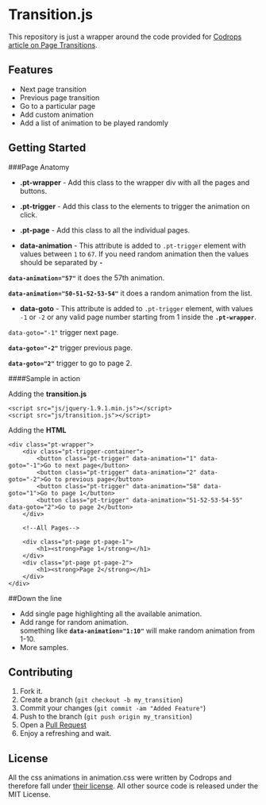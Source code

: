 Transition.js
=============

This repository is just a wrapper around the code provided for [Codrops article on Page Transitions](http://tympanus.net/codrops/2013/05/07/a-collection-of-page-transitions/).

Features
-------
* Next page transition
* Previous page transition
* Go to a particular page
* Add custom animation
* Add a list of animation to be played randomly


Getting Started
-------

###Page Anatomy

* **.pt-wrapper** - Add this class to the wrapper div with all the pages and buttons.

* **.pt-trigger**   - Add this class to the elements to trigger the animation on click.

* **.pt-page**     - Add this class to all the individual pages.

* **data-animation** - This attribute is added to `.pt-trigger` element with values between `1` to `67`. If you need random animation then the values should be separated by **`-`** 

 **`data-animation="57"`** it does the 57th animation.

 **`data-animation="50-51-52-53-54"`** it does a random animation from the list.

* **data-goto** - This attribute is added to `.pt-trigger` element, with values `-1` or `-2` or any valid page number starting from 1 inside the **`.pt-wrapper`**.    

 `data-goto="-1"` trigger next page.

 **`data-goto="-2"`** trigger previous page.

 **`data-goto="2"`** trigger to go to page 2.


####Sample in action

Adding the **transition.js**

    <script src="js/jquery-1.9.1.min.js"></script>
    <script src="js/transition.js"></script>

Adding the **HTML**

    <div class="pt-wrapper">
        <div class="pt-trigger-container">
            <button class="pt-trigger" data-animation="1" data-goto="-1">Go to next page</button>
            <button class="pt-trigger" data-animation="2" data-goto="-2">Go to previous page</button>
            <button class="pt-trigger" data-animation="58" data-goto="1">Go to page 1</button>
            <button class="pt-trigger" data-animation="51-52-53-54-55" data-goto="2">Go to page 2</button>
        </div>

        <!--All Pages-->

        <div class="pt-page pt-page-1">
            <h1><strong>Page 1</strong></h1>
        </div>
        <div class="pt-page pt-page-2">
            <h1><strong>Page 2</strong></h1>
        </div>
    </div>

##Down the line

* Add single page highlighting all the available animation.
* Add range for random animation.   
 something like **`data-animation="1:10"`** will make random animation from 1-10.
* More samples.

Contributing
-------

1. Fork it.
2. Create a branch (`git checkout -b my_transition`)
3. Commit your changes (`git commit -am "Added Feature"`)
4. Push to the branch (`git push origin my_transition`)
5. Open a [Pull Request](https://github.com/icodebuster/transition.js/pulls)
6. Enjoy a refreshing and wait.


License
-------
All the css animations in animation.css were written by Codrops and therefore fall under [their license](http://tympanus.net/codrops/licensing/).
All other source code is released under the MIT License.

